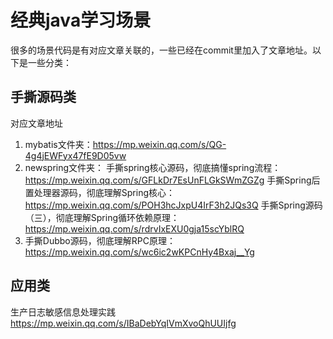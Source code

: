 # 经典java学习场景
很多的场景代码是有对应文章关联的，一些已经在commit里加入了文章地址。以下是一些分类：
## 手撕源码类
对应文章地址
1. mybatis文件夹：https://mp.weixin.qq.com/s/QG-4g4jEWFyx47fE9D05vw
2. newspring文件夹：
   手撕spring核心源码，彻底搞懂spring流程：https://mp.weixin.qq.com/s/GFLkDr7EsUnFLGkSWmZGZg 
   手撕Spring后置处理器源码，彻底理解Spring核心：https://mp.weixin.qq.com/s/POH3hcJxpU4IrF3h2JQs3Q 
   手撕Spring源码（三），彻底理解Spring循环依赖原理： https://mp.weixin.qq.com/s/rdrvIxEXU0gja15scYblRQ 
3. 手撕Dubbo源码，彻底理解RPC原理：https://mp.weixin.qq.com/s/wc6ic2wKPCnHy4Bxaj__Yg 
## 应用类
生产日志敏感信息处理实践 https://mp.weixin.qq.com/s/IBaDebYqIVmXvoQhUUIjfg